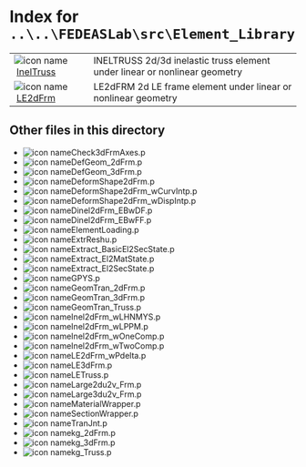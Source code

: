 <!-- <!DOCTYPE html> -->
<!-- <html lang="en"> -->
<!-- <body> -->
<!-- <a name="_top"></a>
<table width="100%"><tr><td align="left"><a href="../../../../../index.md"><img alt="<" border="0" src="../../../../../left.png">&nbsp;Master index</a></td>
<td align="right"><a href="index.md">Index for `..\..\FEDEASLab\src\Element_Library`&nbsp;<img alt=">" border="0" src="../../../../../right.png"></a></td></tr></table> -->

# Index for `..\..\FEDEASLab\src\Element_Library`

<table>
<tr><td><img src="../../../../../matlab_logo.png" alt="icon name" class="icon">&nbsp;<a href="InelTruss">InelTruss</a></td><td>INELTRUSS 2d/3d inelastic truss element under linear or nonlinear geometry </td></tr><tr><td><img src="../../../../../matlab_logo.png" alt="icon name" class="icon">&nbsp;<a href="LE2dFrm">LE2dFrm</a></td><td>LE2dFRM 2d LE frame element under linear or nonlinear geometry </td></tr></table>

## Other files in this directory

<ul>
<li><img src="../../../../../matlab_logo.png" alt="icon name" class="icon">Check3dFrmAxes.p</li><li><img src="../../../../../matlab_logo.png" alt="icon name" class="icon">DefGeom_2dFrm.p</li><li><img src="../../../../../matlab_logo.png" alt="icon name" class="icon">DefGeom_3dFrm.p</li><li><img src="../../../../../matlab_logo.png" alt="icon name" class="icon">DeformShape2dFrm.p</li><li><img src="../../../../../matlab_logo.png" alt="icon name" class="icon">DeformShape2dFrm_wCurvIntp.p</li><li><img src="../../../../../matlab_logo.png" alt="icon name" class="icon">DeformShape2dFrm_wDispIntp.p</li><li><img src="../../../../../matlab_logo.png" alt="icon name" class="icon">Dinel2dFrm_EBwDF.p</li><li><img src="../../../../../matlab_logo.png" alt="icon name" class="icon">Dinel2dFrm_EBwFF.p</li><li><img src="../../../../../matlab_logo.png" alt="icon name" class="icon">ElementLoading.p</li><li><img src="../../../../../matlab_logo.png" alt="icon name" class="icon">ExtrReshu.p</li><li><img src="../../../../../matlab_logo.png" alt="icon name" class="icon">Extract_BasicEl2SecState.p</li><li><img src="../../../../../matlab_logo.png" alt="icon name" class="icon">Extract_El2MatState.p</li><li><img src="../../../../../matlab_logo.png" alt="icon name" class="icon">Extract_El2SecState.p</li><li><img src="../../../../../matlab_logo.png" alt="icon name" class="icon">GPYS.p</li><li><img src="../../../../../matlab_logo.png" alt="icon name" class="icon">GeomTran_2dFrm.p</li><li><img src="../../../../../matlab_logo.png" alt="icon name" class="icon">GeomTran_3dFrm.p</li><li><img src="../../../../../matlab_logo.png" alt="icon name" class="icon">GeomTran_Truss.p</li><li><img src="../../../../../matlab_logo.png" alt="icon name" class="icon">Inel2dFrm_wLHNMYS.p</li><li><img src="../../../../../matlab_logo.png" alt="icon name" class="icon">Inel2dFrm_wLPPM.p</li><li><img src="../../../../../matlab_logo.png" alt="icon name" class="icon">Inel2dFrm_wOneComp.p</li><li><img src="../../../../../matlab_logo.png" alt="icon name" class="icon">Inel2dFrm_wTwoComp.p</li><li><img src="../../../../../matlab_logo.png" alt="icon name" class="icon">LE2dFrm_wPdelta.p</li><li><img src="../../../../../matlab_logo.png" alt="icon name" class="icon">LE3dFrm.p</li><li><img src="../../../../../matlab_logo.png" alt="icon name" class="icon">LETruss.p</li><li><img src="../../../../../matlab_logo.png" alt="icon name" class="icon">Large2du2v_Frm.p</li><li><img src="../../../../../matlab_logo.png" alt="icon name" class="icon">Large3du2v_Frm.p</li><li><img src="../../../../../matlab_logo.png" alt="icon name" class="icon">MaterialWrapper.p</li><li><img src="../../../../../matlab_logo.png" alt="icon name" class="icon">SectionWrapper.p</li><li><img src="../../../../../matlab_logo.png" alt="icon name" class="icon">TranJnt.p</li><li><img src="../../../../../matlab_logo.png" alt="icon name" class="icon">kg_2dFrm.p</li><li><img src="../../../../../matlab_logo.png" alt="icon name" class="icon">kg_3dFrm.p</li><li><img src="../../../../../matlab_logo.png" alt="icon name" class="icon">kg_Truss.p</li></ul>


<!-- <hr><address>Generated on Thu 09-Jul-2020 10:09:03 by <strong><a href="http://www.artefact.tk/software/matlab/m2html/" title="Matlab Documentation in HTML">m2html</a></strong> &copy; 2005</address> -->
<!-- </body> -->
<!-- </html> -->